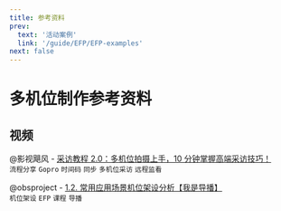 ```yaml
---
title: 参考资料
prev:
  text: '活动案例'
  link: '/guide/EFP/EFP-examples'
next: false
---
```

# 多机位制作参考资料

## 视频
@影视飓风 - [采访教程 2.0：多机位拍摄上手，10 分钟掌握高端采访技巧！](https://www.bilibili.com/video/BV1f44y1P7T6/?share_source=copy_web&vd_source=df8bc1c1d9b905f70c544175ee640ec2)
<br>
`流程分享` `Gopro` `时间码` `同步` `多机位采访` `远程监看`

@obsproject - [1.2. 常用应用场景机位架设分析【我是导播】](https://www.bilibili.com/video/BV1Ya411u7ET/?share_source=copy_web&vd_source=df8bc1c1d9b905f70c544175ee640ec2)
<br>
`机位架设` `EFP` `课程` `导播`